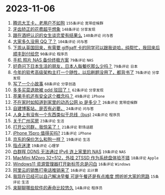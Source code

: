 # 2023-11-06

1. [腾讯大王卡，老用户不如狗](https://www.v2ex.com/t/988953) `155条评论` `宽带症候群`
1. [牙齿矫正的花费超乎想象](https://www.v2ex.com/t/988911) `148条评论` `分享发现`
1. [跟在酒吧认识的女生谈恋爱有结果么](https://www.v2ex.com/t/989062) `140条评论` `问与答`
1. [大家多久没用 QQ 了？](https://www.v2ex.com/t/988914) `104条评论` `问与答`
1. [下周从英国回来，有需要 giffgaff 卡的同学可以跟我说哈，纯帮忙，我回来后顺丰到付给您](https://www.v2ex.com/t/988928) `90条评论` `程序员`
1. [手机 照片 NAS 备份终极方案](https://www.v2ex.com/t/988912) `79条评论` `NAS`
1. [好奇问下日本生活的朋友，日本人每餐吃那么少吗？](https://www.v2ex.com/t/988915) `79条评论` `日本`
1. [今年的软考高级架构主打一个随性，以后刷题没用了，都背书了](https://www.v2ex.com/t/988906) `76条评论` `分享发现`
1. [写了一个小故事](https://www.v2ex.com/t/988903) `68条评论` `分享创造`
1. [多多买菜退款被 pdd 驳回了！](https://www.v2ex.com/t/988922) `62条评论` `分享发现`
1. [苹果手机还有安全这个概念吗？](https://www.v2ex.com/t/989176) `49条评论` `iPhone`
1. [不在家时如知道到家里的动态公网 ip 是多少？](https://www.v2ex.com/t/989169) `26条评论` `宽带症候群`
1. [自建博客站，是否有必要。](https://www.v2ex.com/t/988945) `24条评论` `问与答`
1. [人身上有没有一个东西类似于总线（bus)](https://www.v2ex.com/t/988941) `24条评论` `程序员`
1. [关于广州买房](https://www.v2ex.com/t/989095) `23条评论` `生活`
1. [打开公司群，我惊呆了！](https://www.v2ex.com/t/989194) `21条评论` `职场话题`
1. [iPhone 15pro 值得买吗?](https://www.v2ex.com/t/989097) `21条评论` `iPhone`
1. [京东的保价怎么和狗一样？](https://www.v2ex.com/t/989182) `19条评论` `生活`
1. [指点迷津](https://www.v2ex.com/t/989177) `19条评论` `心理学`
1. [白群晖 DDNS 无法通过 IPv6 连上家里的 NAS](https://www.v2ex.com/t/989030) `19条评论` `NAS`
1. [MacMini M2pro 32+512，外挂 2TSSD 作为系统盘体验不错](https://www.v2ex.com/t/988940) `18条评论` `Apple`
1. [Windows11 资源管理器打开新标签总是闪白](https://www.v2ex.com/t/989164) `16条评论` `Windows`
1. [阿里云的销售打电话推销来了](https://www.v2ex.com/t/988926) `16条评论` `云计算`
1. [我现在已经可以自己解决早餐 可是午餐还是有点难度 想听听大家的思路](https://www.v2ex.com/t/989167) `15条评论` `生活`
1. [来聊聊哪些软件的寿命比较悠久](https://www.v2ex.com/t/989171) `14条评论` `程序员`
